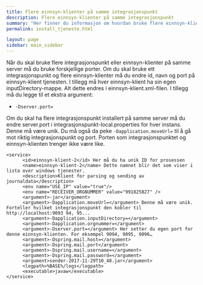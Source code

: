 ```yaml
---
title: Flere einnsyn-klienter på samme integrasjonspunkt
description: Flere einnsyn-klienter på samme integrasjonspunkt
summary: "Her finner du informasjon om hvordan bruke flere einnsyn-klienter på samme integrasjonspunkt"
permalink: install_tjeneste.html

layout: page
sidebar: main_sidebar
---
```


Når du skal bruke flere integrasjonspunkt eller einnsyn-klienter på samme server må du bruke forskjellige porter. Om du skal bruke ett integrasjonspunkt og flere einnsyn-klienter må du endre id, navn og port på einnsyn-klient tjenesten. I tillegg må hver einnsyn-klient ha sin egen inputDirectory-mappe. 
Alt dette endres i einnsyn-klient.xml-filen. I tillegg må du legge til et ekstra argument:

* ```-Dserver.port= ```

Om du skal ha flere integrasjonspunkt installert på samme server må du endre server.port i integrasjonspunkt-local.properties for hver instans. Denne må være unik. Du må også da peke ```-Dapplication.moveUrl=``` til å gå mot riktig integrasjonspunkt og port. Porten som integrasjonspunktet og einnsyn-klienten trenger ikke være like. 


```
<service>
      <id>einnsyn-klient-2</id> Her må du ha unik ID for prosessen
      <name>einnsyn-klient-2</name> Dette namnet blir det som viser i lista over windows tjenester.
      <description>Klient for parsing og sending av journaldata</description>
      <env name="USE_IP" value="true"/>
      <env name="RECEIVER_ORGNUMMER" value="991825827" />
      <argument>-jar</argument>
      <argument>-Dapplication.moveUrl=</argument> Denne må være unik. Forteller hvilket integrasjonspunkt den kobler til http://localhost:9093 94, 95...
      <argument>-Dapplication.inputDirectory=</argument>
      <argument>-Dapplication.orgnummer=</argument> 
      <argument>-Dserver.port=</argument> Her setter du egen port for denne einnsyn-klienten. For eksempel 9094, 9095, 9096…
      <argument>-Dspring.mail.host=</argument>
      <argument>-Dspring.mail.port</argument>
      <argument>-Dspring.mail.username=</argument>
      <argument>-Dspring.mail.password=</argument>
      <argument>sender-2017-11-29T10_48.jar</argument>
      <logpath>%BASE%/logs</logpath>
      <executable>javaw</executable>
</service>
```
